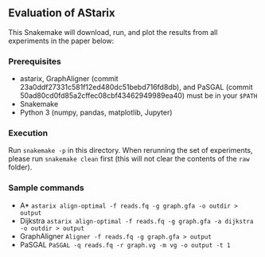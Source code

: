 ## Evaluation of AStarix

This Snakemake will download, run, and plot the results from all experiments in the paper below:


### Prerequisites

* astarix, GraphAligner (commit 23a0ddf27331c581f12ed480dc51bebd716fd8db), and PaSGAL (commit 50ad80cd0fd85a2cffec08cbf43462949989ea40) must be in your `$PATH`
* Snakemake
* Python 3 (numpy, pandas, matplotlib, Jupyter)

### Execution

Run `snakemake -p` in this directory. When rerunning the set of experiments, please run `snakemake clean` first (this will not clear the contents of the `raw` folder).

### Sample commands
* A\* `astarix align-optimal -f reads.fq -g graph.gfa -o outdir > output`
* Dijkstra `astarix align-optimal -f reads.fq -g graph.gfa -a dijkstra -o outdir > output`
* GraphAligner `Aligner -f reads.fq -g graph.gfa > output`
* PaSGAL `PaSGAL -q reads.fq -r graph.vg -m vg -o output -t 1`
